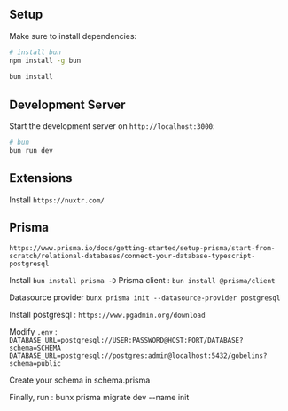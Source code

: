 ## Setup

Make sure to install dependencies:

```bash
# install bun
npm install -g bun
   
bun install
```

## Development Server

Start the development server on `http://localhost:3000`:

```bash
# bun
bun run dev
```


## Extensions

Install `https://nuxtr.com/`


## Prisma 

`https://www.prisma.io/docs/getting-started/setup-prisma/start-from-scratch/relational-databases/connect-your-database-typescript-postgresql`

Install `bun install prisma -D`
Prisma client : `bun install @prisma/client`

Datasource provider `bunx prisma init --datasource-provider postgresql`

Install postgresql : `https://www.pgadmin.org/download`

Modify `.env` : 
`DATABASE_URL=postgresql://USER:PASSWORD@HOST:PORT/DATABASE?schema=SCHEMA`
`DATABASE_URL=postgresql://postgres:admin@localhost:5432/gobelins?schema=public`

Create your schema in schema.prisma

Finally, run : bunx prisma migrate dev --name init